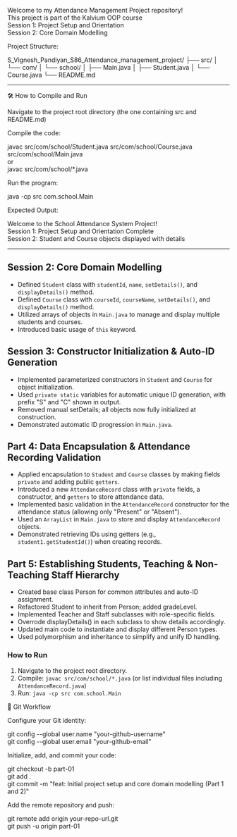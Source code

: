 Welcome to my Attendance Management Project repository!  
This project is part of the Kalvium OOP course  
Session 1: Project Setup and Orientation  
Session 2: Core Domain Modelling

Project Structure:

S_Vignesh_Pandiyan_S86_Attendance_management_project/
├── src/
│ └── com/
│ └── school/
│ ├── Main.java
│ ├── Student.java
│ └── Course.java
└── README.md

---

🛠 How to Compile and Run

Navigate to the project root directory (the one containing src and README.md)

Compile the code:

javac src/com/school/Student.java src/com/school/Course.java src/com/school/Main.java  
or  
javac src/com/school/\*.java

Run the program:

java -cp src com.school.Main

Expected Output:

Welcome to the School Attendance System Project!  
Session 1: Project Setup and Orientation Complete  
Session 2: Student and Course objects displayed with details

---

## Session 2: Core Domain Modelling

- Defined `Student` class with `studentId`, `name`, `setDetails()`, and `displayDetails()` method.
- Defined `Course` class with `courseId`, `courseName`, `setDetails()`, and `displayDetails()` method.
- Utilized arrays of objects in `Main.java` to manage and display multiple students and courses.
- Introduced basic usage of `this` keyword.

## Session 3: Constructor Initialization & Auto-ID Generation

- Implemented parameterized constructors in `Student` and `Course` for object initialization.
- Used `private static` variables for automatic unique ID generation, with prefix "S" and "C" shown in output.
- Removed manual setDetails; all objects now fully initialized at construction.
- Demonstrated automatic ID progression in `Main.java`.

## Part 4: Data Encapsulation & Attendance Recording Validation

- Applied encapsulation to `Student` and `Course` classes by making fields `private` and adding public `getters`.
- Introduced a new `AttendanceRecord` class with `private` fields, a constructor, and `getters` to store attendance data.
- Implemented basic validation in the `AttendanceRecord` constructor for the attendance status (allowing only "Present" or "Absent").
- Used an `ArrayList` in `Main.java` to store and display `AttendanceRecord` objects.
- Demonstrated retrieving IDs using getters (e.g., `student1.getStudentId()`) when creating records.

## Part 5: Establishing Students, Teaching & Non-Teaching Staff Hierarchy

- Created base class Person for common attributes and auto-ID assignment.
- Refactored Student to inherit from Person; added gradeLevel.
- Implemented Teacher and Staff subclasses with role-specific fields.
- Overrode displayDetails() in each subclass to show details accordingly.
- Updated main code to instantiate and display different Person types.
- Used polymorphism and inheritance to simplify and unify ID handling.

### How to Run

1. Navigate to the project root directory.
2. Compile: `javac src/com/school/*.java` (or list individual files including `AttendanceRecord.java`)
3. Run: `java -cp src com.school.Main`

📝 Git Workflow

Configure your Git identity:

git config --global user.name "your-github-username"  
git config --global user.email "your-github-email"

Initialize, add, and commit your code:

git checkout -b part-01  
git add .  
git commit -m "feat: Initial project setup and core domain modelling (Part 1 and 2)"

Add the remote repository and push:

git remote add origin your-repo-url.git  
git push -u origin part-01
